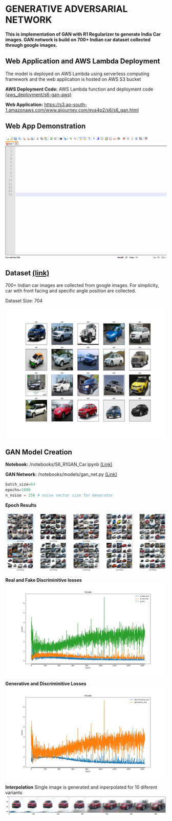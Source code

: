 # GENERATIVE ADVERSARIAL NETWORK

**This is implementation of GAN with R1 Regularizer to generate India Car images. GAN network is build on 700+ Indian car dataset collected through google images.**

## Web Application and AWS Lambda Deployment

The model is deployed on AWS Lambda using serverless computing framework and the web application is hosted on AWS S3 bucket

**AWS Deployment Code:** AWS Lambda function and deployment code [(aws_deployment/s6-gan-aws)](aws_deployment/s6-gan-aws)
 
**Web Application:** https://s3.ap-south-1.amazonaws.com/www.aijourney.com/eva4p2/s6/s6_gan.html


## Web App Demonstration

![demo](doc_images/s6_demo_gan.gif)


## Dataset [(link)](https://drive.google.com/file/d/1RT85hbmnCWRHu4Dl9EsJ38urlD1O0KkZ/view?usp=sharing)

700+ Indian car images are collected from google images. For simplicity, car with front facing and specific angle position are collected.

Dataset Size: 704

![sample](doc_images/dataset_samples.jpg)

## GAN Model Creation
 
**Notebook:** /notebooks/S6_R1GAN_Car.ipynb [(Link)](notebooks/S6_R1GAN_Car.ipynb)

**GAN Network:** /notebooks/models/gan_net.py [(Link)](notebooks/models/gan_net.py)

```python
batch_size=64
epochs=1600
n_noise = 256 # noise vector size for Generator
```

**Epoch Results**

![result](doc_images/epoch_results.jpg)

**Real and Fake Discriminitive losses**
![result](doc_images/losses_plot.jpg)

**Generative and Discriminitive Losses**
![result](doc_images/d_g_losses_plot.jpg)

**Interpolation**
Single image is generated and inperpolated for 10 diferent variants
![result](doc_images/interpolation.jpg)



